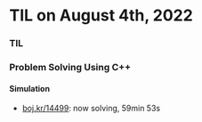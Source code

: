 # **TIL on August 4th, 2022**
### TIL

### Problem Solving Using C++
#### Simulation
- [boj.kr/14499](../../../Problem%20Solving/boj/Simulation/14499-08-04-2022.cpp): now solving, 59min 53s